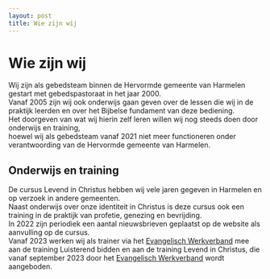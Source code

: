 ```yaml
---
layout: post
title: Wie zijn wij
---
```

# Wie zijn wij
Wij zijn als gebedsteam binnen de Hervormde gemeente van Harmelen gestart met gebedspastoraat in het jaar 2000.  
Vanaf 2005 zijn wij ook onderwijs gaan geven over de lessen die wij in de praktijk leerden en over het Bijbelse fundament van deze bediening.  
Het doorgeven van wat wij hierin zelf leren willen wij nog steeds doen door onderwijs en training,  
hoewel wij als gebedsteam vanaf 2021 niet meer functioneren onder verantwoording van de Hervormde gemeente van Harmelen.

## Onderwijs en training
De cursus Levend in Christus hebben wij vele jaren gegeven in Harmelen en op verzoek in andere gemeenten.  
Naast onderwijs over onze identiteit in Christus is deze cursus ook een training in de praktijk van profetie, genezing en bevrijding.  
In 2022 zijn periodiek een aantal nieuwsbrieven geplaatst op de website als aanvulling op de cursus.  
Vanaf 2023 werken wij als trainer via het [Evangelisch Werkverband](https://www.ewv.nl) mee aan de training
Luisterend bidden en aan de training Levend in Christus, die vanaf september 2023 door het [Evangelisch Werkverband](https://www.ewv.nl) wordt aangeboden.
